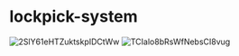 # lockpick-system

![2SlY61eHTZuktskpIDCtWw](https://user-images.githubusercontent.com/78085865/128969224-78890513-c576-45f5-9ca4-955e66637bbe.png)
![TCIalo8bRsWfNebsCI8vug](https://user-images.githubusercontent.com/78085865/128969230-5100f8da-1c24-4d53-bd4b-17efbe34dc45.png)
